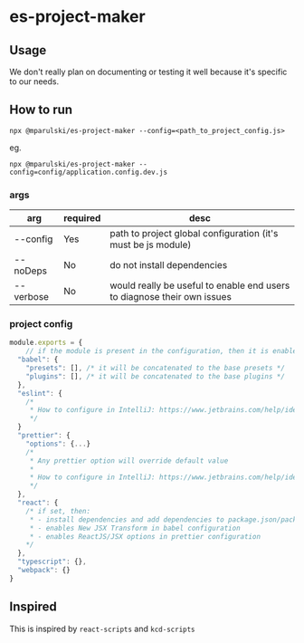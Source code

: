 # es-project-maker

## Usage 
We don't really plan on documenting or testing it well because it's specific to our needs.

## How to run 
```
npx @mparulski/es-project-maker --config=<path_to_project_config.js>
```
eg.
```
npx @mparulski/es-project-maker --config=config/application.config.dev.js
```

### args
| arg | required | desc |
|-----|----------|------|
| --config  | Yes | path to project global configuration (it's must be js module)|
| --noDeps  | No  | do not install dependencies |
| --verbose | No  | would really be useful to enable end users to diagnose their own issues |

### project config

```js
module.exports = {
    // if the module is present in the configuration, then it is enabled
  "babel": {
    "presets": [], /* it will be concatenated to the base presets */
    "plugins": [], /* it will be concatenated to the base plugins */
  },
  "eslint": {
    /* 
     * How to configure in IntelliJ: https://www.jetbrains.com/help/idea/eslint.html
     */
  }
  "prettier": {
    "options": {...}
    /*
     * Any prettier option will override default value
     * 
     * How to configure in IntelliJ: https://www.jetbrains.com/help/idea/prettier.html#ws_prettier_install
     */
  },
  "react": {
    /* if set, then:  
     * - install dependencies and add dependencies to package.json/package-lock.json
     * - enables New JSX Transform in babel configuration
     * - enables ReactJS/JSX options in prettier configuration
    */
  }, 
  "typescript": {},
  "webpack": {}
}
```

## Inspired 
This is inspired by `react-scripts` and `kcd-scripts`